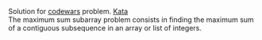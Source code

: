 Solution for <a href="http://www.codewars.com">codewars</a> problem.
<a href=https://www.codewars.com/kata/54521e9ec8e60bc4de000d6c>Kata</a>
<br>
The maximum sum subarray problem consists in finding the maximum sum of a contiguous subsequence in an array or list of integers.
<br>